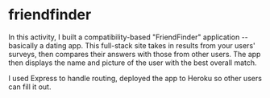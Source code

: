 # friendfinder
In this activity, I built a compatibility-based "FriendFinder" application -- basically a dating app. This full-stack site takes in results from your users' surveys, then compares their answers with those from other users. The app then displays the name and picture of the user with the best overall match.

I used Express to handle routing,  deployed the app to Heroku so other users can fill it out.
